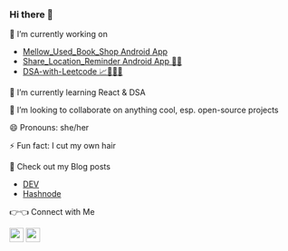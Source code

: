 ### Hi there 👋

<!--
**apigeoneer/apigeoneer** is a ✨ _special_ ✨ repository because its `README.md` (this file) appears on your GitHub profile.

Here are some ideas to get you started:
-->

🔭 I’m currently working on
- [Mellow_Used_Book_Shop Android App](https://github.com/apigeoneer/Mellow_Used_Book_Shop)
- [Share_Location_Reminder Android App 📍🔔](https://github.com/apigeoneer/Share_Location_Reminder)
- [DSA-with-Leetcode 📈🤸🏽‍♂️](https://github.com/apigeoneer/dsa-with-leetcode-for-interview-prep)
      
🌱 I’m currently learning React & DSA

👯 I’m looking to collaborate on anything cool, esp. open-source projects
<!--
- 🤔 I’m looking for help with ...
- 💬 Ask me about ...
- 📫 How to reach me: ...
-->
😄 Pronouns: she/her

⚡ Fun fact: I cut my own hair

📕 Check out my Blog posts
- [DEV](https://dev.to/apigeoneer)
- [Hashnode](https://chitranshisrivastava.hashnode.dev/)

👉👈 Connect with Me

<img src="https://user-images.githubusercontent.com/43718257/135411437-c1fde941-3ed8-410a-b43b-bb0095acf749.png" width=25 height=25>
<img src="https://user-images.githubusercontent.com/43718257/135411447-7a44a124-4bf2-4f71-a1cf-383155505f2e.png" width=25 height=25>


